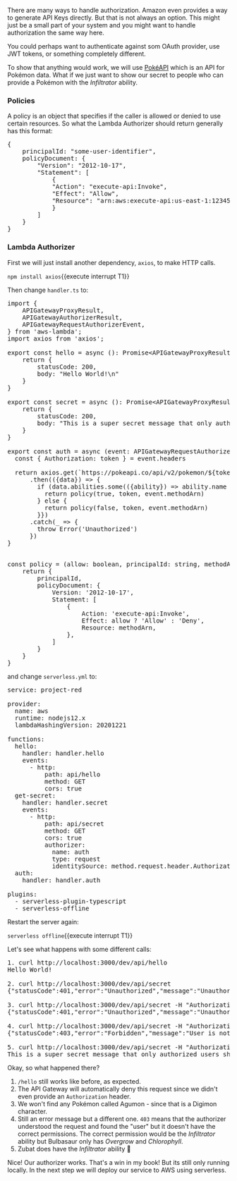 There are many ways to handle authorization. Amazon even provides a way to generate API Keys directly. But that is not always an option. This might just be a small part of your system and you might want to handle authorization the same way here.

You could perhaps want to authenticate against som OAuth provider, use JWT tokens, or something completely different.

To show that anything would work, we will use [PokéAPI](https://pokeapi.co/) which is an API for Pokémon data. What if we just want to show our secret to people who can provide a Pokémon with the *Infiltrator* ability. 

### Policies
A policy is an object that specifies if the caller is allowed or denied to use certain resources. So what the Lambda Authorizer should return generally has this format:

<pre>
{
    principalId: "some-user-identifier",
    policyDocument: {
        "Version": "2012-10-17",
        "Statement": [
            {
            "Action": "execute-api:Invoke",
            "Effect": "Allow",
            "Resource": "arn:aws:execute-api:us-east-1:123456789012:ivdtdhp7b5/ESTestInvoke-stage/GET/"
            }
        ]
    }
}
</pre>

### Lambda Authorizer
First we will just install another dependency, `axios`, to make HTTP calls.

`npm install axios`{{execute interrupt T1}}


Then change `handler.ts` to:

<pre class="file" data-filename="project-red/handler.ts" data-target="replace">
import { 
    APIGatewayProxyResult, 
    APIGatewayAuthorizerResult,
    APIGatewayRequestAuthorizerEvent,
} from 'aws-lambda';
import axios from 'axios';

export const hello = async (): Promise&lt;APIGatewayProxyResult&gt; => {
    return {
        statusCode: 200,
        body: "Hello World!\n"
    }
}

export const secret = async (): Promise&lt;APIGatewayProxyResult&gt; => {
    return {
        statusCode: 200,
        body: "This is a super secret message that only authorized users should see!\n"
    }
}

export const auth = async (event: APIGatewayRequestAuthorizerEvent): Promise&lt;APIGatewayAuthorizerResult&gt; => {
  const { Authorization: token } = event.headers
  
  return axios.get(`https://pokeapi.co/api/v2/pokemon/${token}`)
      .then(({data}) => {
        if (data.abilities.some(({ability}) => ability.name === "infiltrator")) {
          return policy(true, token, event.methodArn)
        } else {
          return policy(false, token, event.methodArn)
        }})
      .catch(_ => {
        throw Error('Unauthorized')
      })
}


const policy = (allow: boolean, principalId: string, methodArn: string) => {
    return {
        principalId,
        policyDocument: {
            Version: '2012-10-17',
            Statement: [
                {
                    Action: 'execute-api:Invoke',
                    Effect: allow ? 'Allow' : 'Deny',
                    Resource: methodArn,
                },
            ]
        }
    }
}
</pre>

and change `serverless.yml` to:

<pre class="file" data-filename="project-red/serverless.yml" data-target="replace">
service: project-red

provider:
  name: aws
  runtime: nodejs12.x
  lambdaHashingVersion: 20201221

functions:
  hello:
    handler: handler.hello
    events:
      - http:
          path: api/hello
          method: GET
          cors: true
  get-secret:
    handler: handler.secret
    events:
      - http:
          path: api/secret
          method: GET
          cors: true
          authorizer:
            name: auth
            type: request
            identitySource: method.request.header.Authorization
  auth:
    handler: handler.auth

plugins:
  - serverless-plugin-typescript
  - serverless-offline
</pre>


Restart the server again:

`serverless offline`{{execute interrupt T1}}

Let's see what happens with some different calls:
<pre>
1. curl http://localhost:3000/dev/api/hello
Hello World!

2. curl http://localhost:3000/dev/api/secret
{"statusCode":401,"error":"Unauthorized","message":"Unauthorized"}

3. curl http://localhost:3000/dev/api/secret -H "Authorization: agumon"
{"statusCode":401,"error":"Unauthorized","message":"Unauthorized"}

4. curl http://localhost:3000/dev/api/secret -H "Authorization: bulbasaur"
{"statusCode":403,"error":"Forbidden","message":"User is not authorized to access this resource"}

5. curl http://localhost:3000/dev/api/secret -H "Authorization: zubat"
This is a super secret message that only authorized users should see!
</pre>

Okay, so what happened there? 

1. `/hello` still works like before, as expected.
2. The API Gateway will automatically deny this request since we didn't even provide an `Authorization` header.
3. We won't find any Pokémon called Agumon - since that is a Digimon character.
4. Still an error message but a different one. `403` means that the authorizer understood the request and found the "user" but it doesn't have the correct permissions. The correct permission would be the *Infiltrator* ability but Bulbasaur only has *Overgrow* and *Chlorophyll*. 
5. Zubat does have the *Infiltrator* ability 🎉


Nice! Our authorizer works. That's a win in my book! But its still only running locally. In the next step we will deploy our service to AWS using serverless.